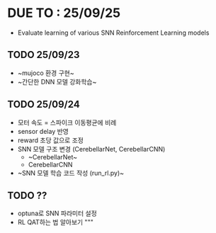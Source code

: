 # DUE TO : 25/09/25
- Evaluate learning of various SNN Reinforcement Learning models

## TODO 25/09/23
- ~mujoco 환경 구현~
- ~간단한 DNN 모델 강화학습~

## TODO 25/09/24
- 모터 속도 = 스파이크 이동평균에 비례
- sensor delay 반영
- reward 초당 값으로 조정
- SNN 모델 구조 변경 (CerebellarNet, CerebellarCNN)
  - ~CerebellarNet~
  - CerebellarCNN
- ~SNN 모델 학습 코드 작성 (run_rl.py)~

## TODO ??
- optuna로 SNN 파라미터 설정
- RL QAT하는 법 알아보기
"""



